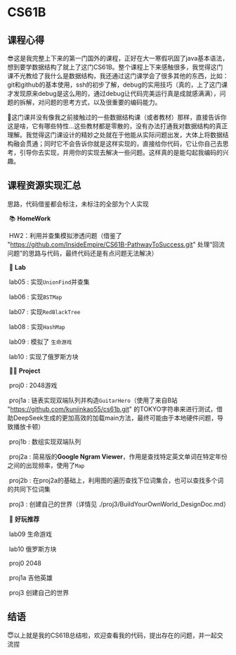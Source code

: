 # CS61B

## 课程心得

​	😎这是我完整上下来的第一门国外的课程，正好在大一寒假巩固了java基本语法，想到要学数据结构了就上了这门CS61B。整个课程上下来感触很多，我觉得这门课不光教给了我什么是数据结构，我还通过这门课学会了很多其他的东西，比如：git和github的基本使用，ssh的初步了解，debug的实用技巧（真的，上了这门课才发现原来debug是这么用的，通过debug让代码完美运行真是成就感满满），问题的拆解，对问题的思考方式，以及很重要的编码能力。

​	🌟这门课并没有像我之前接触过的一些数据结构课（或者教材）那样，直接告诉你这是啥，它有哪些特性…这些教材都是零散的，没有办法打通我对数据结构的真正理解。我觉得这门课设计的精妙之处就在于他能从实际问题出发，大体上将数据结构融会贯通；同时它不会告诉你就是这样实现的，直接给你代码，它让你自己去思考，引导你去实现，并用你的实现去解决一些问题。这样真的是能勾起我编码的兴趣。

## 课程资源实现汇总

思路，代码借鉴都会标注，未标注的全部为个人实现

​	📚 **HomeWork**

​	HW2：利用并查集模拟渗透问题（借鉴了 "https://github.com/InsideEmpire/CS61B-PathwayToSuccess.git" 处理“回流问题”的思路与代码，最终代码还是有点问题无法解决）

​	🧪 **Lab**

​	lab05 : 实现`UnionFind`并查集

​	lab06 : 实现`BSTMap`	

​	lab07 : 实现`RedBlackTree`

​	lab08 : 实现`HashMap`

​	lab09 : 模拟了 `生命游戏`

​	lab10 : 实现了俄罗斯方块 

​	👨‍💻 **Project**

​	proj0 : 2048游戏

​	proj1a : 链表实现双端队列并构造`GuitarHero`（使用了来自B站 "https://github.com/kunjinkao55/cs61b.git" 的TOKYO字符串来进行测试，借助DeepSeek生成的更加高效的加载main方法，最终可能由于本地硬件问题，导致播放卡顿）

​	proj1b : 数组实现双端队列

​	proj2a : 简易版的**Google Ngram Viewer**，作用是查找特定英文单词在特定年份之间的出现频率，使用了`Map`

​	proj2b : 在proj2a的基础上，利用图的遍历查找下位词集合，也可以查找多个词的共同下位词集

​	proj3 : 创建自己的世界（详情见 ./proj3/BuildYourOwnWorld_DesignDoc.md）

​	🤩 **好玩推荐**

​	lab09 生命游戏

​	lab10 俄罗斯方块

​	proj0 2048

​	proj1a 吉他英雄

​	proj3 创建自己的世界

## 结语

​	😇以上就是我的CS61B总结啦，欢迎查看我的代码，提出存在的问题，并一起交流捏

